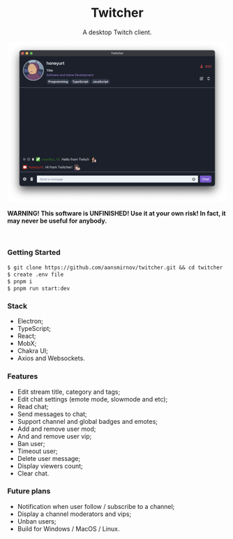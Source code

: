 <p align="center">
	<h1 align="center"><b>Twitcher</b></h1>
	<p align="center">
		A desktop Twitch client.
    <br />
    <p align="center">
        <img src="/assets/twicher.png" alt="Logo">
    </p>
    <b>WARNING! This software is UNFINISHED! Use it at your own risk! In fact, it may never be useful for anybody.</b>
  </p>
  <br />
</p>

### Getting Started

```console
$ git clone https://github.com/aansmirnov/twitcher.git && cd twitcher
$ create .env file
$ pnpm i 
$ pnpm run start:dev
```

### Stack

- Electron;
- TypeScript;
- React;
- MobX;
- Chakra UI;
- Axios and Websockets.

### Features

- Edit stream title, category and tags;
- Edit chat settings (emote mode, slowmode and etc);
- Read chat;
- Send messages to chat;
- Support channel and global badges and emotes;
- Add and remove user mod;
- And and remove user vip;
- Ban user;
- Timeout user;
- Delete user message;
- Display viewers count;
- Clear chat.

### Future plans

- Notification when user follow / subscribe to a channel;
- Display a channel moderators and vips;
- Unban users;
- Build for Windows / MacOS / Linux.
